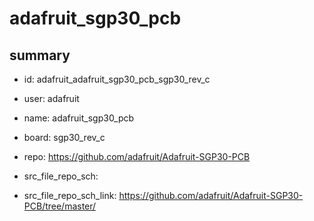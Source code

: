 # adafruit_sgp30_pcb
 
## summary 
* id: adafruit_adafruit_sgp30_pcb_sgp30_rev_c
* user: adafruit
* name: adafruit_sgp30_pcb
* board: sgp30_rev_c
* repo: https://github.com/adafruit/Adafruit-SGP30-PCB



* src_file_repo_sch: 
* src_file_repo_sch_link: https://github.com/adafruit/Adafruit-SGP30-PCB/tree/master/




